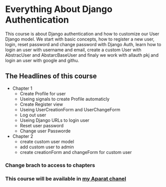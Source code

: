 # Everything About Django Authentication
This course is about Django authentication and how to customize our User Django model. 
We start with basic concepts, how to register a new user, login, reset password and
change password with Django Auth, learn how to login an user with username and email,
create a custom User with AbstracUser and AbstarcBaseUser and finaly we work with
allauth pkj and login an user with google and githu.

## The Headlines of this course

- Chapter 1
  - Create Profile for user
  - Useing signals to create Profile automaticly
  - Create Register view
  - Useing UserCreationForm and UserChangeForm
  - Log out user
  - Useing Django URLs to login user
  - Reset user password
  - Change user Passworde 
- Chapter 2
  - create custom user model
  - add custom user to admin
  - create creationForm and changeForm for custom user
  
  
### Change brach to access to chapters
### This course will be available in [my Aparat chanel](https://www.aparat.com/dip_code)

